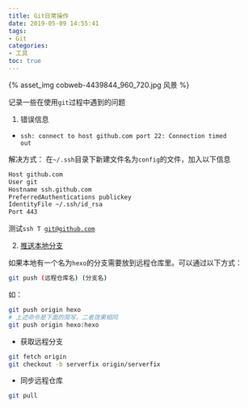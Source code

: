 ```yaml
---
title: Git日常操作
date: 2019-05-09 14:55:41
tags:
- Git
categories:
- 工具
toc: true
---
```



{% asset_img cobweb-4439844_960_720.jpg 风景 %}

记录一些在使用`git`过程中遇到的问题

<!----more ---->

1. 错误信息

- <code>ssh: connect to host github.com port 22: Connection timed out</code>

解决方式：
在<code>~/.ssh</code>目录下新建文件名为<code>config</code>的文件，加入以下信息

```sh
Host github.com
User git
Hostname ssh.github.com
PreferredAuthentications publickey
IdentityFile ~/.ssh/id_rsa
Port 443
```
测试<code>ssh T git@github.com</code>


2. [推送本地分支](https://git-scm.com/book/zh/v1/Git-%E5%88%86%E6%94%AF-%E8%BF%9C%E7%A8%8B%E5%88%86%E6%94%AF)

如果本地有一个名为<code>hexo</code>的分支需要放到远程仓库里。可以通过以下方式：

```sh
git push (远程仓库名) (分支名)
```

如：
```sh
git push origin hexo
# 上述命令是下面的简写，二者效果相同
git push origin hexo:hexo
```

- 获取远程分支

```sh
git fetch origin
git checkout -b serverfix origin/serverfix
```

- 同步远程仓库

```sh
git pull
```